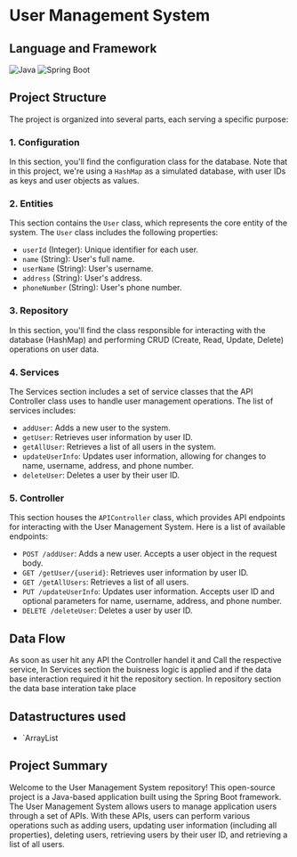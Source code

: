 # User Management System
## Language and Framework

![Java](https://img.shields.io/badge/Language-Java-green)
![Spring Boot](https://img.shields.io/badge/Framework-Spring%20Boot-brightgreen)


## Project Structure

The project is organized into several parts, each serving a specific purpose:

### 1. Configuration

In this section, you'll find the configuration class for the database. Note that in this project, we're using a `HashMap` as a simulated database, with user IDs as keys and user objects as values.

### 2. Entities

This section contains the `User` class, which represents the core entity of the system. The `User` class includes the following properties:

- `userId` (Integer): Unique identifier for each user.
- `name` (String): User's full name.
- `userName` (String): User's username.
- `address` (String): User's address.
- `phoneNumber` (String): User's phone number.

### 3. Repository

In this section, you'll find the class responsible for interacting with the database (HashMap) and performing CRUD (Create, Read, Update, Delete) operations on user data.

### 4. Services

The Services section includes a set of service classes that the API Controller class uses to handle user management operations. The list of services includes:

- `addUser`: Adds a new user to the system.
- `getUser`: Retrieves user information by user ID.
- `getAllUser`: Retrieves a list of all users in the system.
- `updateUserInfo`: Updates user information, allowing for changes to name, username, address, and phone number.
- `deleteUser`: Deletes a user by their user ID.

### 5. Controller

This section houses the `APIController` class, which provides API endpoints for interacting with the User Management System. Here is a list of available endpoints:

- `POST /addUser`: Adds a new user. Accepts a user object in the request body.
- `GET /getUser/{userid}`: Retrieves user information by user ID.
- `GET /getAllUsers`: Retrieves a list of all users.
- `PUT /updateUserInfo`: Updates user information. Accepts user ID and optional parameters for name, username, address, and phone number.
- `DELETE /deleteUser`: Deletes a user by user ID.

## Data Flow
As soon as user hit any API the Controller handel it and Call the respective service, In Services section the buisness logic is applied and if the data base interaction required it hit the repository section. In repository section the data base interation take place

## Datastructures used

- `ArrayList

## Project Summary

Welcome to the User Management System repository! This open-source project is a Java-based application built using the Spring Boot framework. The User Management System allows users to manage application users through a set of APIs. With these APIs, users can perform various operations such as adding users, updating user information (including all properties), deleting users, retrieving users by their user ID, and retrieving a list of all users.